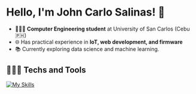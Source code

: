 # Hello, I'm John Carlo Salinas! 👋

* 👨🏻‍💻 **Computer Engineering student** at University of San Carlos (Cebu 🇵🇭)
* 🌐 Has practical experience in **IoT, web development, and firmware**
* 📚 Currently exploring data science and machine learning.

## 👨🏻‍💻 Techs and Tools
[![My Skills](https://skillicons.dev/icons?i=ts,js,react,html,css,bootstrap,postgres,firebase,c,java,python,fastapi,tensorflow&theme=light)](https://skillicons.dev)
